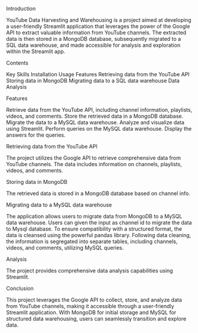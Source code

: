 Introduction

YouTube Data Harvesting and Warehousing is a project aimed at developing a user-friendly Streamlit application that leverages the power of the Google API to extract valuable information from YouTube channels. The extracted data is then stored in a MongoDB database, subsequently migrated to a SQL data warehouse, and made accessible for analysis and exploration within the Streamlit app.

Contents

Key Skills
Installation
Usage
Features
Retrieving data from the YouTube API
Storing data in MongoDB
Migrating data to a SQL data warehouse
Data Analysis

Features

  Retrieve data from the YouTube API, including channel information, playlists, videos, and comments.
  Store the retrieved data in a MongoDB database.
  Migrate the data to a MySQL data warehouse.
  Analyze and visualize data using Streamlit.
  Perform queries on the MySQL data warehouse.
  Display the answers for the queries.

Retrieving data from the YouTube API

 The project utilizes the Google API to retrieve comprehensive data from YouTube channels. The data includes information on channels, playlists, videos, and comments.

Storing data in MongoDB

 The retrieved data is stored in a MongoDB database based on channel info.

Migrating data to a MySQL data warehouse

The application allows users to migrate data from MongoDB to a MySQL data warehouse. Users can given the input as channel id to migrate the data to Mysql database. To ensure compatibility with a structured format, the data is cleansed using the powerful pandas library. Following data cleaning, the information is segregated into separate tables, including channels, videos, and comments, utilizing MySQL queries.

Analysis

The project provides comprehensive data analysis capabilities using Streamlit.

Conclusion

This project leverages the Google API to collect, store, and analyze data from YouTube channels, making it accessible through a user-friendly Streamlit application. With MongoDB for initial storage and MySQL for structured data warehousing, users can seamlessly transition and explore data.
